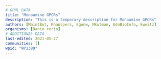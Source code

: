 ```yaml
---
# GPML DATA
title: "Monoamine GPCRs"
description: "This is a temporary description for Monoamine GPCRs"
authors: [MaintBot, Khanspers, Egonw, Mkutmon, AdoBioInfo, Eweitz]
organisms: [Danio rerio]
# ADDITIONAL DATA
last-edited: 2021-05-27
communities: []
wpid: "WP1389"
---
```

